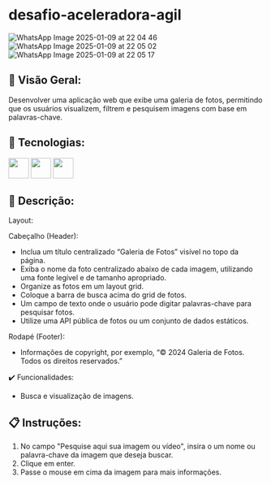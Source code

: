 # desafio-aceleradora-agil

![WhatsApp Image 2025-01-09 at 22 04 46](https://github.com/user-attachments/assets/3ee498bf-464f-4d47-aa2a-5f9c434fb4ec)
![WhatsApp Image 2025-01-09 at 22 05 02](https://github.com/user-attachments/assets/c3d4f0bf-6ecf-4803-89a3-e4142cffbc45)
![WhatsApp Image 2025-01-09 at 22 05 17](https://github.com/user-attachments/assets/9dd9b192-aef1-4b4a-90ae-b6fe3eef598b)


## 🏁 Visão Geral:

Desenvolver uma aplicação web que exibe uma galeria de fotos, permitindo que os usuários visualizem, filtrem e pesquisem imagens com base em palavras-chave.


## 🚀 Tecnologias:

<img src="https://cdn.jsdelivr.net/gh/devicons/devicon@latest/icons/html5/html5-plain.svg" width="40" height="40"/> <img src="https://cdn.jsdelivr.net/gh/devicons/devicon@latest/icons/css3/css3-plain.svg" width="40" height="40"/> <img src="https://cdn.jsdelivr.net/gh/devicons/devicon@latest/icons/javascript/javascript-original.svg" width="40" height="40"/>

## 📄 Descrição: 

Layout:

Cabeçalho (Header):

- Inclua um título centralizado “Galeria de Fotos” visível no topo da página.
- Exiba o nome da foto centralizado abaixo de cada imagem, utilizando uma fonte legível e de tamanho apropriado.
- Organize as fotos em um layout grid.
- Coloque a barra de busca acima do grid de fotos.
- Um campo de texto onde o usuário pode digitar palavras-chave para pesquisar fotos.
- Utilize uma API pública de fotos ou um conjunto de dados estáticos.

Rodapé (Footer):

- Informações de copyright, por exemplo, “© 2024 Galeria de Fotos. Todos os direitos reservados.”
  

✔️ Funcionalidades:

- Busca e visualização de imagens.

## 📋 Instruções:

1. No campo "Pesquise aqui sua imagem ou vídeo", insira o um nome ou palavra-chave da imagem que deseja buscar.
2. Clique em enter.
3. Passe o mouse em cima da imagem para mais informações.

  

